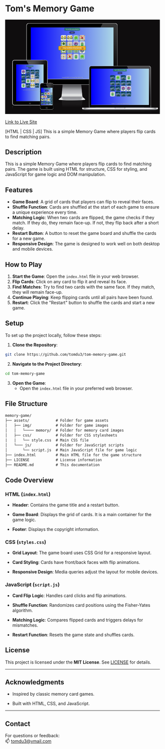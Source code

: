 # Tom's Memory Game

![Tom's Memory Game Screenshot](./assets/docs/amiresponsive.png)

[Link to Live Site](tom-memory.netlify.app)

[HTML | CSS | JS] This is a simple Memory Game where players flip cards to find matching pairs.


## Description

This is a simple Memory Game where players flip cards to find matching pairs. The game is built using HTML for structure, CSS for styling, and JavaScript for game logic and DOM manipulation.

## Features

- **Game Board**: A grid of cards that players can flip to reveal their faces.
- **Shuffle Function**: Cards are shuffled at the start of each game to ensure a unique experience every time.
- **Matching Logic**: When two cards are flipped, the game checks if they match. If they do, they remain face-up. If not, they flip back after a short delay.
- **Restart Button**: A button to reset the game board and shuffle the cards for a new game.
- **Responsive Design**: The game is designed to work well on both desktop and mobile devices.

## How to Play

1. **Start the Game**: Open the `index.html` file in your web browser.
2. **Flip Cards**: Click on any card to flip it and reveal its face.
3. **Find Matches**: Try to find two cards with the same face. If they match, they will remain face-up.
4. **Continue Playing**: Keep flipping cards until all pairs have been found.
5. **Restart**: Click the "Restart" button to shuffle the cards and start a new game.

## Setup

To set up the project locally, follow these steps:

1. **Clone the Repository**:
```bash
git clone https://github.com/tomdu3/tom-memory-game.git
```
2. **Navigate to the Project Directory**:
```bash
cd tom-memory-game
```
3. **Open the Game**:
    - Open the `index.html` file in your preferred web browser.

## File Structure

```text
memory-game/
├── assets/            # Folder for game assets
│   ├── img/           # Folder for game images
│   │   └──── memory/  # Folder for memory card images
│   ├── css/           # Folder for CSS stylesheets
|   |   └── style.css  # Main CSS file 
│   └─── js/           # Folder for JavaScript scripts
│       └── script.js  # Main JavaScript file for game logic
├── index.html         # Main HTML file for the game structure
├── LICENSE            # License information
├── README.md          # This documentation
```

## Code Overview

### HTML (`index.html`)
    
-   **Header**: Contains the game title and a restart button.
    
-   **Game Board**: Displays the grid of cards. It is a main container for the game logic.

-   **Footer**: Displays the copyright information.
    

### CSS (`styles.css`)

-   **Grid Layout**: The game board uses CSS Grid for a responsive layout.
    
-   **Card Styling**: Cards have front/back faces with flip animations.
    
-   **Responsive Design**: Media queries adjust the layout for mobile devices.
    

### JavaScript (`script.js`)

-   **Card Flip Logic**: Handles card clicks and flip animations.
    
-   **Shuffle Function**: Randomizes card positions using the Fisher-Yates algorithm.
    
-   **Matching Logic**: Compares flipped cards and triggers delays for mismatches.
    
-   **Restart Function**: Resets the game state and shuffles cards.

## License

This project is licensed under the **MIT License**. See [LICENSE](./LICENSE) for details.

___

## Acknowledgments

-   Inspired by classic memory card games.
    
-   Built with HTML, CSS, and JavaScript.
    

___

## Contact

For questions or feedback:  
:mailbox:  [tomdu3@ymail.com](mailto:tomdu3@ymail.com)